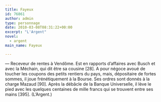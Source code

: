 ```yaml
---
title: Fayeux
id: 76861
author: admin
type: personnage
date: 2010-03-08T08:31:22+00:00
excerpt: "L'Argent"
novel:
  - argent
main_name: Fayeux

---
```

— Receveur de rentes à Vendôme. Est en rapports d&rsquo;affaires avec Busch et avec la Méchain, qui dit être sa cousine [28]. A pour négoce avoué de toucher les coupons des petits rentiers du pays, mais, dépositaire de fortes sommes, il joue frénétiquement à la Bourse. Ses ordres sont donnés à la charge Mazaud [90]. Après la débâcle de la Banque Universelle, il lève le pied avec les quelques centaines de mille francs qui se trouvent entre ses mains [395]. (L&rsquo;Argent.)
